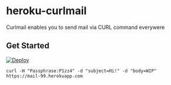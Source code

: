# heroku-curlmail

Curlmail enables you to send mail via CURL command everywere

## Get Started

[![Deploy](https://www.herokucdn.com/deploy/button.svg)](https://heroku.com/deploy)

```
curl -H "Passphrase:P1zz4" -d "subject=Hi!" -d "body=WIP" https://mail-99.herokuapp.com 
```
